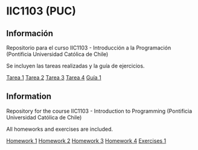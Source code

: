 IIC1103 (PUC)
=============

Información
-----------

Repositorio para el curso IIC1103 - Introducción a la Programación (Pontificia Universidad Católica de Chile)

Se incluyen las tareas realizadas y la guía de ejercicios.

[Tarea 1](T1)
[Tarea 2](T2)
[Tarea 3](T3)
[Tarea 4](T4)
[Guía 1](G1)



Information
-----------

Repository for the course IIC1103 - Introduction to Programming (Pontificia Universidad Católica de Chile)

All homeworks and exercises are included.

[Homework 1](T1)
[Homework 2](T2)
[Homework 3](T3)
[Homework 4](T4)
[Exercises 1](G1)